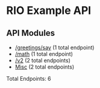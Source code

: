 # RIO Example API

## API Modules
- [/greetings/say](Public-API-Modules/greetings-say-API.md) (1 total endpoint)
- [/math](Public-API-Modules/math-API.md) (1 total endpoint)
- [/v2](Public-API-Modules/v2-API.md) (2 total endpoints)
- [Misc](Public-API-Modules/Misc-API.md) (2 total endpoints)

Total Endpoints: 6
